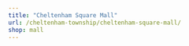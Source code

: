 ```yaml
---
title: "Cheltenham Square Mall"
url: /cheltenham-township/cheltenham-square-mall/
shop: mall
---
```

